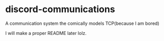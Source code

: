 # discord-communications
 A communication system the comically models TCP(because I am bored)

I will make a proper README later lolz.